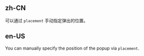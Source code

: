 ## zh-CN

可以通过 `placement` 手动指定弹出的位置。

## en-US

You can manually specify the position of the popup via `placement`.
